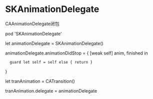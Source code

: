 # SKAnimationDelegate
CAAnimationDelegate闭包

pod 'SKAnimationDelegate'

  let animationDelegate = SKAnimationDelegate()
  
  animationDelegate.animationDidStop = { [weak self] anim, finished in
  
      guard let self = self else { return }
      
  }

  let tranAnimation = CATransition()
  
  tranAnimation.delegate = animationDelegate
